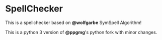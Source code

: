 # SpellChecker

This is a spellchecker based on **@wolfgarbe** SymSpell Algorithm!

This is a python 3 version of **@ppgmg**'s python fork with minor changes.